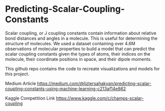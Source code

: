 # Predicting-Scalar-Coupling-Constants

Scalar coupling, or J coupling constants contain information about relative bond distances and angles in a molecule. This is useful for determining the structure of molecules. We used a dataset containing over 4.6M observations of molecular properties to build a model that can predict the scalar coupling constants given the types of atoms, their indices on the molecule, their coordinate positions in space, and their dipole moments.

This github repo contains the code to recreate visualizations and models for this project.

Medium Article
https://medium.com/@liztersahakyan/predicting-scalar-coupling-constants-using-machine-learning-c213af14e862

Kaggle Competition Link
https://www.kaggle.com/c/champs-scalar-coupling
